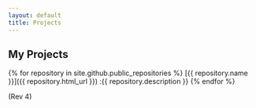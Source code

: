 ```yaml
---
layout: default
title: Projects
---
```


## My Projects

{% for repository in site.github.public_repositories %}
  [{{ repository.name }}]({{ repository.html_url }})
  :{{ repository.description }}
{% endfor %}

(Rev 4)
